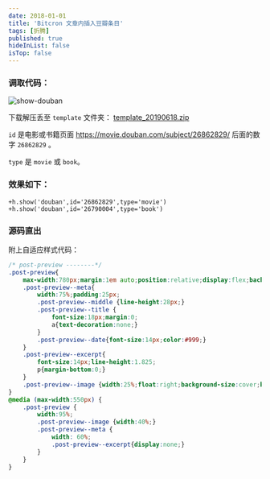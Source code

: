 ```yaml
---
date: 2018-01-01
title: 'Bitcron 文章内插入豆瓣条目'
tags: [折腾]
published: true
hideInList: false
isTop: false
---
```


### 调取代码：

![show-douban](https://pic.edui.fun/images/2019/06/douban_id.jpg)

下载解压丢至 `template` 文件夹： [template_20190618.zip](https://pic.edui.fun/images/2019/06/template_20190618.zip)

`id` 是电影或书籍页面 https://movie.douban.com/subject/26862829/ 后面的数字 `26862829`  。

`type` 是 `movie` 或 `book`。
<!--more-->

### 效果如下：

```code
+h.show('douban',id='26862829',type='movie')
+h.show('douban',id='26790004',type='book')
```

### 源码直出

附上自适应样式代码：

```css
/* post-preview --------*/
.post-preview{
	max-width:780px;margin:1em auto;position:relative;display:flex;background:#fff;border-radius:4px;box-shadow:0 1px 2px rgba(0,0,0,.25),0 0 1px rgba(0,0,0,.25);
	.post-preview--meta{
		width:75%;padding:25px;
		.post-preview--middle {line-height:28px;}
		.post-preview--title {
			font-size:18px;margin:0;
			a{text-decoration:none;}
		}
		.post-preview--date{font-size:14px;color:#999;}
	}
	.post-preview--excerpt{
		font-size:14px;line-height:1.825;
		p{margin-bottom:0;}
	}
	.post-preview--image {width:25%;float:right;background-size:cover;background-position:center center;border-top-right-radius: 2px;border-bottom-right-radius:2px;}
}
@media (max-width:550px) {
    .post-preview {
    	width:95%;
		.post-preview--image {width:40%;}
		.post-preview--meta {
			width: 60%;
			.post-preview--excerpt{display:none;}
		}
    }
}
```